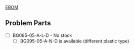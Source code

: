 [EBOM](https://midgard/cms/newdb/listing.cgi?where=tritium_client=%22Brightspace%22%20AND%20tritium_bom_code=%22QUO2880_Brightspace_OCC010_ProcessorModule%22&form=tritium_boms)
## Problem Parts
- [ ] BG095-05-A-L-D - No stock
	- [ ] BG095-05-A-N-D is available (different plastic type)